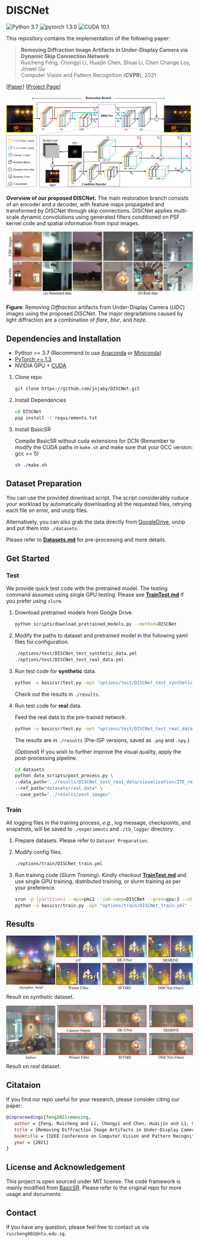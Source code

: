 # DISCNet 

![Python 3.7](https://img.shields.io/badge/python-3.7-green.svg?style=plastic)
![pytorch 1.3.0](https://img.shields.io/badge/pytorch-1.3.0-green.svg?style=plastic)
![CUDA 10.1](https://camo.githubusercontent.com/5e1f2e59c9910aa4426791d95a714f1c90679f5a/68747470733a2f2f696d672e736869656c64732e696f2f62616467652f637564612d31302e312d677265656e2e7376673f7374796c653d706c6173746963)

This repository contains the implementation of the following paper:
> **Removing Diffraction Image Artifacts in Under-Display Camera via
        Dynamic Skip Connection Network**<br>
> Ruicheng Feng, Chongyi Li, Huaijin Chen, Shuai Li, Chen Change Loy, Jinwei Gu<br>
> Computer Vision and Pattern Recognition (**CVPR**), 2021<br>

[[Paper](https://arxiv.org/abs/2104.09556)]
[[Project Page](https://jnjaby.github.io/projects/UDC/)]


![overall_structure](./assets/architecture.png)

**Overview of our proposed DISCNet.** The main restoration branch consists of an encoder and a decoder, with feature maps propagated and transformed by DISCNet through skip connections. DISCNet applies multi-scale dynamic convolutions using generated filters conditioned on PSF kernel code and spatial information from input images.

![result](assets/fig1.png)

**Figure**:
Removing *Diffraction* artifacts from Under-Display Camera (*UDC*) images using the proposed *DISCNet*. The major degradations caused by light diffraction are a combination of *flare*, *blur*, and *haze*. 


## Dependencies and Installation

- Python >= 3.7 (Recommend to use [Anaconda](https://www.anaconda.com/download/#linux) or [Miniconda](https://docs.conda.io/en/latest/miniconda.html))
- [PyTorch >= 1.3](https://pytorch.org/)
- NVIDIA GPU + [CUDA](https://developer.nvidia.com/cuda-downloads)

1. Clone repo

   ```bash
   git clone https://github.com/jnjaby/DISCNet.git
   ```

1. Install Dependencies

   ```bash
   cd DISCNet
   pip install -r requirements.txt
   ```

1. Install BasicSR

   Compile BasicSR without cuda extensions for DCN (Remember to modify the CUDA paths in `make.sh` and make sure that your GCC version: gcc >= 5) <br>

    ```bash
    sh ./make.sh
    ```


## Dataset Preparation

You can use the provided download script. The script considerably ruduce your workload by automatically downloading all the requested files, retrying each file on error, and unzip files.

Alternatively, you can also grab the data directly from [GoogleDrive](https://drive.google.com/drive/folders/13dZxX_9CI6CeS4zKd2SWGeT-7awhgaJF?usp=sharing), unzip and put them into `./datasets`.

Please refer to **[Datasets.md](datasets/README.md)** for pre-processing and more details.



## Get Started

### Test

We provide quick test code with the pretrained model. The testing command assumes using single GPU testing. Please see **[TrainTest.md](docs/TrainTest.md)** if you prefer using `slurm`.

1. Download pretrained models from Google Drive.

    ```bash
    python scripts/download_pretrained_models.py --method=DISCNet
    ```

1. Modify the paths to dataset and pretrained model in the following yaml files for configuration.

    ```bash
    ./options/test/DISCNet_test_synthetic_data.yml
    ./options/test/DISCNet_test_real_data.yml
    ```

1. Run test code for **synthetic** data.

    ```bash
    python -u basicsr/test.py -opt "options/test/DISCNet_test_synthetic_data.yml" --launcher="none"
    ```

   Check out the results in `./results`.

1. Run test code for **real** data.

   Feed the real data to the pre-trained network. 

    ```bash
    python -u basicsr/test.py -opt "options/test/DISCNet_test_real_data.yml" --launcher="none"
    ```

   The results are in `./results` (Pre-ISP versions, saved as `.png` and `.npy`.)
   
   (*Optional*) If you wish to further improve the visual quality, apply the post-processing pipeline.

    ```bash
    cd datasets
    python data_scripts/post_process.py \
    --data_path="../results/DISCNet_test_real_data/visualization/ZTE_real_rot_5" \
    --ref_path="datasets/real_data" \
    --save_path="../results/post_images"
    ```

### Train

All logging files in the training process, *e.g.*, log message, checkpoints, and snapshots, will be saved to `./experiments` and `./tb_logger` directory.

1. Prepare datasets. Please refer to `Dataset Preparation`.

1. Modify config files.

   ```bash
   ./options/train/DISCNet_train.yml
   ```

1. Run training code (*Slurm Training*). Kindly checkout **[TrainTest.md](docs/TrainTest.md)** and use single GPU training, distributed training, or slurm training as per your preference.

   ```bash
   srun -p [partition] --mpi=pmi2 --job-name=DISCNet --gres=gpu:2 --ntasks=2 --ntasks-per-node=2 --cpus-per-task=2 --kill-on-bad-exit=1 \
   python -u basicsr/train.py -opt "options/train/DISCNet_train.yml" --launcher="slurm"
   ```

## Results

![syn_result](assets/syn_visual_result.png)
Result on *synthetic* dataset.

![real_result](assets/real_vusual_result.png)
Result on *real* dataset.


## Citataion

   If you find our repo useful for your research, please consider citing our paper:

   ```bibtex
   @inproceedings{feng2021removing,
      author = {Feng, Ruicheng and Li, Chongyi and Chen, Huaijin and Li, Shuai and Loy, Chen Change and Gu, Jinwei},
      title = {Removing Diffraction Image Artifacts in Under-Display Camera via Dynamic Skip Connection Networks},
      booktitle = {IEEE Conference on Computer Vision and Pattern Recognition (CVPR)},
      year = {2021}
   }
   ```


## License and Acknowledgement

This project is open sourced under MIT license. The code framework is mainly modified from [BasicSR](https://github.com/xinntao/BasicSR). Please refer to the original repo for more usage and documents.


## Contact

If you have any question, please feel free to contact us via `ruicheng002@ntu.edu.sg`.
